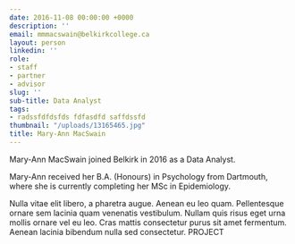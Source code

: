 ```yaml
---
date: 2016-11-08 00:00:00 +0000
description: ''
email: mmmacswain@belkirkcollege.ca
layout: person
linkedin: ''
role:
- staff
- partner
- advisor
slug: ''
sub-title: Data Analyst
tags:
- radssfdfdsfds fdfasdfd saffdssfd
thumbnail: "/uploads/13165465.jpg"
title: Mary-Ann MacSwain
---
```



Mary-Ann MacSwain joined Belkirk in 2016 as a Data Analyst.

Mary-Ann received her B.A. (Honours) in Psychology from Dartmouth, where she is currently completing her MSc in Epidemiology.

Nulla vitae elit libero, a pharetra augue. Aenean eu leo quam. Pellentesque ornare sem lacinia quam venenatis vestibulum. Nullam quis risus eget urna mollis ornare vel eu leo. Cras mattis consectetur purus sit amet fermentum. Aenean lacinia bibendum nulla sed consectetur. PROJECT
